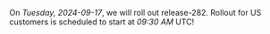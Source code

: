 On *Tuesday, 2024-09-17*, we will roll out release-282.
Rollout for US customers is scheduled to start at *09:30 AM* UTC!
